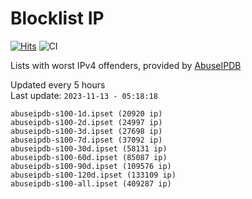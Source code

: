 # Blocklist IP

[![Hits](https://hits.seeyoufarm.com/api/count/incr/badge.svg?url=https%3A%2F%2Fgithub.com%2Fborestad%2Fblocklist-ip%2F&count_bg=%2379C83D&title_bg=%23555555&icon=&icon_color=%23E7E7E7&title=hits&edge_flat=false)](https://hits.seeyoufarm.com)  ![CI](https://img.shields.io/github/workflow/status/borestad/blocklist-ip/CI?style=flat-square)

Lists with worst IPv4 offenders, provided by [AbuseIPDB](https://www.abuseipdb.com/)

<!-- FOOTER-PLACEHOLDER -->
Updated every 5 hours<br>
Last update: `2023-11-13 - 05:18:18`
```
abuseipdb-s100-1d.ipset (20920 ip)
abuseipdb-s100-2d.ipset (24997 ip)
abuseipdb-s100-3d.ipset (27698 ip)
abuseipdb-s100-7d.ipset (37092 ip)
abuseipdb-s100-30d.ipset (58131 ip)
abuseipdb-s100-60d.ipset (85087 ip)
abuseipdb-s100-90d.ipset (109576 ip)
abuseipdb-s100-120d.ipset (133109 ip)
abuseipdb-s100-all.ipset (409287 ip)
```
